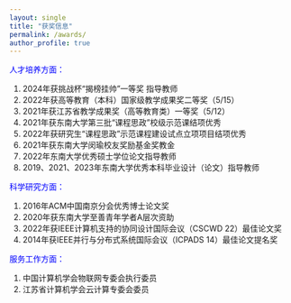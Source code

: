 ```yaml
---
layout: single
title: "获奖信息"
permalink: /awards/
author_profile: true
---
```



<span style="color: blue">人才培养方面：</span>

1. 2024年获挑战杯“揭榜挂帅”一等奖 指导教师
2. 2022年获高等教育（本科）国家级教学成果奖二等奖（5/15）
3. 2021年获江苏省教学成果奖（高等教育类）一等奖（5/12）
4. 2021年获东南大学第三批“课程思政”校级示范课结项优秀
5. 2022年获研究生“课程思政”示范课程建设试点立项项目结项优秀
6. 2021年获东南大学闵瑜校友奖励基金奖教金
7. 2022年东南大学优秀硕士学位论文指导教师
8. 2019、2021、2023年东南大学优秀本科毕业设计（论文）指导教师

<span style="color: blue">科学研究方面：</span>

1. 2016年ACM中国南京分会优秀博士论文奖
2. 2020年获东南大学至善青年学者A层次资助
3. 2022年获IEEE计算机支持的协同设计国际会议（CSCWD 22）最佳论文奖
4. 2014年获IEEE并行与分布式系统国际会议（ICPADS 14）最佳论文提名奖

<span style="color: blue">服务工作方面：</span>

1. 中国计算机学会物联网专委会执行委员
2. 江苏省计算机学会云计算专委会委员
